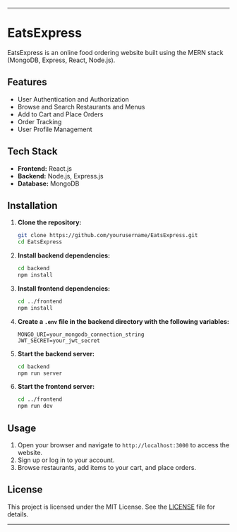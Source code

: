 
---

# EatsExpress

EatsExpress is an online food ordering website built using the MERN stack (MongoDB, Express, React, Node.js).

## Features

- User Authentication and Authorization
- Browse and Search Restaurants and Menus
- Add to Cart and Place Orders
- Order Tracking
- User Profile Management

## Tech Stack

- **Frontend:** React.js
- **Backend:** Node.js, Express.js
- **Database:** MongoDB

## Installation

1. **Clone the repository:**
    ```bash
    git clone https://github.com/yourusername/EatsExpress.git
    cd EatsExpress
    ```

2. **Install backend dependencies:**
    ```bash
    cd backend
    npm install
    ```

3. **Install frontend dependencies:**
    ```bash
    cd ../frontend
    npm install
    ```

4. **Create a `.env` file in the backend directory with the following variables:**
    ```
    MONGO_URI=your_mongodb_connection_string
    JWT_SECRET=your_jwt_secret
    ```

5. **Start the backend server:**
    ```bash
    cd backend
    npm run server
    ```

6. **Start the frontend server:**
    ```bash
    cd ../frontend
    npm run dev
    ```

## Usage

1. Open your browser and navigate to `http://localhost:3000` to access the website.
2. Sign up or log in to your account.
3. Browse restaurants, add items to your cart, and place orders.


## License

This project is licensed under the MIT License. See the [LICENSE](LICENSE) file for details.

---
